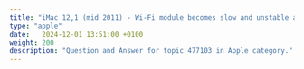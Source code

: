 ```yaml
---
title: "iMac 12,1 (mid 2011) - Wi-Fi module becomes slow and unstable after sleep on Windows 10"
type: "apple"
date:   2024-12-01 13:51:00 +0100
weight: 200
description: "Question and Answer for topic 477103 in Apple category."
---
```

